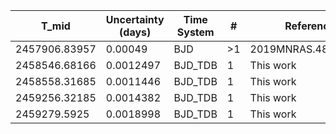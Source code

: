 |T_mid        |Uncertainty (days)|Time System|#  |Reference           |
|-------------|------------------|-----------|---|--------------------|
|2457906.83957|0.00049           |BJD        |>1 |2019MNRAS.483.1970B |
|2458546.68166|0.0012497         |BJD_TDB    |1  |This work           |
|2458558.31685|0.0011446         |BJD_TDB    |1  |This work           |
|2459256.32185|0.0014382         |BJD_TDB    |1  |This work           |
|2459279.5925 |0.0018998         |BJD_TDB    |1  |This work           |
